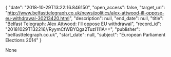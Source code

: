 {
  "date": "2018-10-29T13:22:16.846150", 
  "open_access": false, 
  "target_url": "http://www.belfasttelegraph.co.uk/news/politics/alex-attwood-ill-oppose-eu-withdrawal-30213420.html", 
  "description": null, 
  "end_date": null, 
  "title": "Belfast Telegraph: Alex Attwood: I'll oppose EU withdrawal", 
  "record_id": "20181029T132216//RyymCfWBYQga2TuzI111A==", 
  "publisher": "belfasttelegraph.co.uk", 
  "start_date": null, 
  "subject": "European Parliament Elections 2014"
}

None